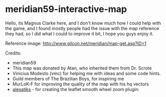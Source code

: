 # meridian59-interactive-map

Hello, its Magnus Clarke here, and I don't know much how I could help with the game, and I found mostly people had the issue with the map reference they had, so I did what I could to improve it bit, I hope you guys enjoy it.

Reference image: http://www.gilcon.net/meridian/map-get.asp?ID=1

Credits:  
- meridian59  
- This map was donated by Atan, who inherited them from Dr. Scrote  
- Vinicius Modesto (vmc) for helping me with ideas and some code hints.  
- Guild members of The Brazilian Boys, for inspiring me  
- MurLoK-F for improving the quality of the map with his hq vectors
- [alexatiks](https://github.com/alexatiks/Leaflet.SmoothWheelZoom) - for creating the leaflet smooth wheel zoom plugin: 